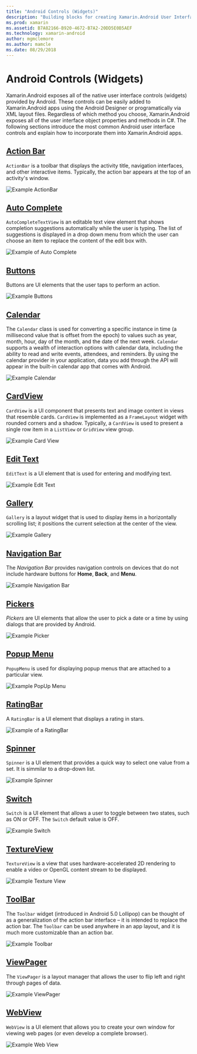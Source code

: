 ```yaml
---
title: "Android Controls (Widgets)"
description: "Building blocks for creating Xamarin.Android User Interfaces"
ms.prod: xamarin
ms.assetid: B7A82166-B920-4672-B7A2-20DD5E0B5AEF
ms.technology: xamarin-android
author: mgmclemore
ms.author: mamcle
ms.date: 08/29/2018
---
```


# Android Controls (Widgets)

Xamarin.Android exposes all of the native user interface controls
(widgets) provided by Android. These controls can be easily added to
Xamarin.Android apps using the Android Designer or programatically via
XML layout files. Regardless of which method you choose,
Xamarin.Android exposes all of the user interface object properties and
methods in C#. The following sections introduce the most common
Android user interface controls and explain how to incorporate them
into Xamarin.Android apps.

## [Action Bar](~/android/user-interface/controls/action-bar.md) 

`ActionBar` is a toolbar that displays the activity title,
navigation interfaces, and other interactive items. Typically, the
action bar appears at the top of an activity's window.

![Example ActionBar](images/action-bar.png)


## [Auto Complete](~/android/user-interface/controls/auto-complete.md)

`AutoCompleteTextView` is an editable text view element that shows
completion suggestions automatically while the user is typing. The list
of suggestions is displayed in a drop down menu from which the user can
choose an item to replace the content of the edit box with.

![Example of Auto Complete](images/auto-complete.png)


## [Buttons](~/android/user-interface/controls/buttons/index.md)

Buttons are UI elements that the user taps to perform an action.

![Example Buttons](images/buttons.png)


## [Calendar](~/android/user-interface/controls/calendar.md)

The `Calendar` class is used for converting a specific instance in time
(a millisecond value that is offset from the epoch) to values such as
year, month, hour, day of the month, and the date of the next week.
`Calendar` supports a wealth of interaction options with
calendar data, including the ability to read and write events,
attendees, and reminders. By using the calendar provider in your
application, data you add through the API will appear in the built-in
calendar app that comes with Android.

![Example Calendar](images/calendar.png)


## [CardView](~/android/user-interface/controls/card-view.md)

`CardView` is a UI component that presents text and image content in
views that resemble cards. `CardView` is implemented as a `FrameLayout`
widget with rounded corners and a shadow. Typically, a `CardView` is
used to present a single row item in a `ListView` or `GridView` view
group.

![Example Card View](images/cardview.png)


## [Edit Text](~/android/user-interface/controls/edit-text.md)

`EditText` is a UI element that is used for entering and modifying
text.

![Example Edit Text](images/edit-text.png)


## [Gallery](~/android/user-interface/controls/gallery.md)

`Gallery` is a layout widget that is used to display items in a
horizontally scrolling list; it positions the current selection at the
center of the view.

![Example Gallery](images/gallery.png)


## [Navigation Bar](~/android/user-interface/controls/navigation-bar.md)

The *Navigation Bar* provides navigation controls on devices that
do not include hardware buttons for **Home**, **Back**, and **Menu**.

![Example Navigation Bar](images/navigation-bar.png)


## [Pickers](~/android/user-interface/controls/pickers/index.md)

*Pickers* are UI elements that allow the user to pick a date or a 
time by using dialogs that are provided by Android.

![Example Picker](images/picker.png)


## [Popup Menu](~/android/user-interface/controls/popup-menu.md)

`PopupMenu` is used for displaying popup menus that are attached to
a particular view.

![Example PopUp Menu](images/popup-menu.png)


## [RatingBar](~/android/user-interface/controls/ratingbar.md)

A `RatingBar` is a UI element that displays a rating in stars.

![Example of a RatingBar](ratingbar-images/01-ratingbar.png)


## [Spinner](~/android/user-interface/controls/spinner.md)

`Spinner` is a UI element that provides a quick way to select one
value from a set. It is simmilar to a drop-down list. 

![Example Spinner](images/spinner.png)


## [Switch](~/android/user-interface/controls/switch.md)

`Switch` is a UI element that allows a user to toggle between two
states, such as ON or OFF. The `Switch` default value is OFF.

![Example Switch](images/switch.png)


## [TextureView](~/android/user-interface/controls/texture-view.md)

`TextureView` is a view that uses hardware-accelerated 2D rendering to
enable a video or OpenGL content stream to be displayed.

![Example Texture View](images/texture-view.png)


## [ToolBar](~/android/user-interface/controls/tool-bar/index.md)

The `Toolbar` widget (introduced in Android 5.0 Lollipop) can be
thought of as a generalization of the action bar interface &ndash; it
is intended to replace the action bar. The `Toolbar` can be used
anywhere in an app layout, and it is much more customizable than an
action bar.

![Example Toolbar](images/toolbar.png)


## [ViewPager](~/android/user-interface/controls/view-pager/index.md) 

The `ViewPager` is a layout manager that allows the user to flip left
and right through pages of data.

![Example ViewPager](images/viewpager.png)


## [WebView](~/android/user-interface/controls/web-view.md)

`WebView` is a UI element that allows you to create your own window for
viewing web pages (or even develop a complete browser).

![Example Web View](images/web-view.png)

